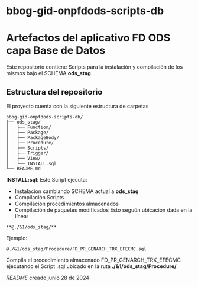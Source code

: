 # bbog-gid-onpfdods-scripts-db

# Artefactos del aplicativo FD ODS capa Base de Datos

Este repositorio contiene Scripts para la instalación y compilación de los mismos bajo el SCHEMA **ods_stag**. 

## Estructura del repositorio
El proyecto cuenta con la siguiente estructura de carpetas 

~~~
bbog-gid-onpfdods-scripts-db/
├── ods_stag/
│   ├── Function/
│   ├── Package/
│   ├── PackageBody/
│   ├── Procedure/
│   ├── Scripts/
│   ├── Trigger/
│   ├── View/
│   └── INSTALL.sql 
└── README.md
~~~

**INSTALL:sql**: Este Script ejecuta:
- Instalacion cambiando SCHEMA actual a **ods_stag**
- Compilación Scripts
- Compilación procedimientos almacenados
- Compilación de paquetes modificados
Esto seguún ubicación dada en la línea:
~~~
**@./&1/ods_stag/**
~~~
 
 Ejemplo: 
 ~~~
 @./&1/ods_stag/Procedure/FD_PR_GENARCH_TRX_EFECMC.sql
~~~
 
 Compila el procedimiento almacenado FD_PR_GENARCH_TRX_EFECMC ejecutando el Script .sql ubicado en la ruta **./&1/ods_stag/Procedure/**

 *README* creado junio 28 de 2024
